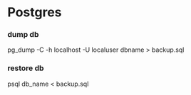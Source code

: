 # Postgres  

### dump db
   pg_dump -C -h localhost -U localuser dbname > backup.sql

### restore db  
   psql db_name < backup.sql
 
